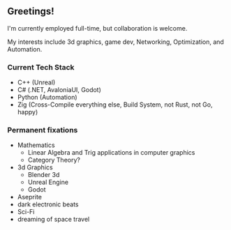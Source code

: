 ## Greetings!

I'm currently employed full-time, but collaboration is welcome.

My interests include 3d graphics, game dev, Networking, Optimization, and Automation.

### Current Tech Stack

- C++ (Unreal)
- C# (.NET, AvaloniaUI, Godot)
- Python (Automation)
- Zig (Cross-Compile everything else, Build System, not Rust, not Go, happy)

### Permanent fixations

- Mathematics
  - Linear Algebra and Trig applications in computer graphics
  - Category Theory?
- 3d Graphics
  - Blender 3d
  - Unreal Engine
  - Godot
- Aseprite
- dark electronic beats
- Sci-Fi
- dreaming of space travel
